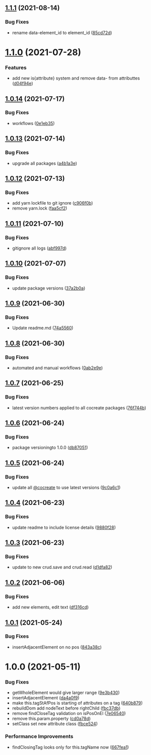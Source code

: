 ## [1.1.1](https://github.com/CoCreate-app/CoCreate-domText/compare/v1.1.0...v1.1.1) (2021-08-14)


### Bug Fixes

* rename data-element_id to element_id ([85cd72d](https://github.com/CoCreate-app/CoCreate-domText/commit/85cd72dfd19ce810f9c79750a015efc71fdd95eb))

# [1.1.0](https://github.com/CoCreate-app/CoCreate-domText/compare/v1.0.14...v1.1.0) (2021-07-28)


### Features

* add new is{attribute} system and remove data- from attributtes ([d04f94e](https://github.com/CoCreate-app/CoCreate-domText/commit/d04f94ec164556ad762deec267336dc5ed4cde36))

## [1.0.14](https://github.com/CoCreate-app/CoCreate-domText/compare/v1.0.13...v1.0.14) (2021-07-17)


### Bug Fixes

* workflows ([0e1eb35](https://github.com/CoCreate-app/CoCreate-domText/commit/0e1eb358650940c391bf15acae972713ee4f3388))

## [1.0.13](https://github.com/CoCreate-app/CoCreate-domText/compare/v1.0.12...v1.0.13) (2021-07-14)


### Bug Fixes

* upgrade all packages ([a4b1a3e](https://github.com/CoCreate-app/CoCreate-domText/commit/a4b1a3e20fab4caaa2deb14d43b16c4ba61a6cd7))

## [1.0.12](https://github.com/CoCreate-app/CoCreate-domText/compare/v1.0.11...v1.0.12) (2021-07-13)


### Bug Fixes

* add yarn lockfile to git ignore ([c906f0b](https://github.com/CoCreate-app/CoCreate-domText/commit/c906f0bb9254656948197042b8b66d2514101a38))
* remove yarn.lock ([faa5cf2](https://github.com/CoCreate-app/CoCreate-domText/commit/faa5cf25eafd5245bd951a5c22eb84c4606d1210))

## [1.0.11](https://github.com/CoCreate-app/CoCreate-domText/compare/v1.0.10...v1.0.11) (2021-07-10)


### Bug Fixes

* gitignore all logs ([abf997d](https://github.com/CoCreate-app/CoCreate-domText/commit/abf997d0006ead4bc658190128ca7fdfe9dbebb4))

## [1.0.10](https://github.com/CoCreate-app/CoCreate-domText/compare/v1.0.9...v1.0.10) (2021-07-07)


### Bug Fixes

* update package versions ([37a2b0a](https://github.com/CoCreate-app/CoCreate-domText/commit/37a2b0a614d1765af0da2bb8753f92d6afa5c8ac))

## [1.0.9](https://github.com/CoCreate-app/CoCreate-domText/compare/v1.0.8...v1.0.9) (2021-06-30)


### Bug Fixes

* Update readme.md ([74a5560](https://github.com/CoCreate-app/CoCreate-domText/commit/74a55604078700baae696ff843baea582603f8f9))

## [1.0.8](https://github.com/CoCreate-app/CoCreate-domText/compare/v1.0.7...v1.0.8) (2021-06-30)


### Bug Fixes

* automated and manual workflows ([0ab2e9e](https://github.com/CoCreate-app/CoCreate-domText/commit/0ab2e9e76a2354d0e9f312d6cbe64084d4d6272c))

## [1.0.7](https://github.com/CoCreate-app/CoCreate-domText/compare/v1.0.6...v1.0.7) (2021-06-25)


### Bug Fixes

* latest version numbers applied to all cocreate packages ([76f744b](https://github.com/CoCreate-app/CoCreate-domText/commit/76f744b854e521c98464a40e67c07a5d95389d7b))

## [1.0.6](https://github.com/CoCreate-app/CoCreate-domText/compare/v1.0.5...v1.0.6) (2021-06-24)


### Bug Fixes

* package versioningto 1.0.0 ([db87051](https://github.com/CoCreate-app/CoCreate-domText/commit/db87051b3529c4cf1488780959f282a7ee022b96))

## [1.0.5](https://github.com/CoCreate-app/CoCreate-domText/compare/v1.0.4...v1.0.5) (2021-06-24)


### Bug Fixes

* update all [@cocreate](https://github.com/cocreate) to use latest versions ([9c0a6c1](https://github.com/CoCreate-app/CoCreate-domText/commit/9c0a6c12cbc759af742a46dbcbeee77590424431))

## [1.0.4](https://github.com/CoCreate-app/CoCreate-domText/compare/v1.0.3...v1.0.4) (2021-06-23)


### Bug Fixes

* update readme to include license details ([9880f28](https://github.com/CoCreate-app/CoCreate-domText/commit/9880f289eeb12b46895d2bbc3a345da0020c5fbc))

## [1.0.3](https://github.com/CoCreate-app/CoCreate-domText/compare/v1.0.2...v1.0.3) (2021-06-23)


### Bug Fixes

* update to new crud.save and crud.read ([d1dfa82](https://github.com/CoCreate-app/CoCreate-domText/commit/d1dfa82e02e76dbaf74ad9831669785704af8b9b))

## [1.0.2](https://github.com/CoCreate-app/CoCreate-domText/compare/v1.0.1...v1.0.2) (2021-06-06)


### Bug Fixes

* add new elements, edit text ([df316cd](https://github.com/CoCreate-app/CoCreate-domText/commit/df316cd52d3f9bab1a89698f5a0026a3e4a27bb7))

## [1.0.1](https://github.com/CoCreate-app/CoCreate-domText/compare/v1.0.0...v1.0.1) (2021-05-24)


### Bug Fixes

* insertAdjacentElement on no pos ([843a38c](https://github.com/CoCreate-app/CoCreate-domText/commit/843a38cfff9fdb508abffbe5f0594710f8316628))

# 1.0.0 (2021-05-11)


### Bug Fixes

* getWholeElement would give larger range ([9e3b430](https://github.com/CoCreate-app/CoCreate-domText/commit/9e3b4305129739a31a56f7806780b69fa7866cfd))
* insertAdjacentElement ([da4a0f9](https://github.com/CoCreate-app/CoCreate-domText/commit/da4a0f90ee6db4fe9c144d2d9a477089bb57f641))
* make this.tagStAfPos is starting of attributes on a tag ([640b879](https://github.com/CoCreate-app/CoCreate-domText/commit/640b879b8e816470da96f178f82070abc7767764))
* rebuildDom add nodeText before rightChild ([fbc37db](https://github.com/CoCreate-app/CoCreate-domText/commit/fbc37db9ebf54d9f73b88f0906d2c57bd0d678e3))
* remove findCloseTag validation on isPosOnEl ([7e06540](https://github.com/CoCreate-app/CoCreate-domText/commit/7e0654004492321dd170f6aa83ac638751880455))
* remove this.param.property ([cd0a78d](https://github.com/CoCreate-app/CoCreate-domText/commit/cd0a78d6ce3420b1ded282bffca4e02d69dd8841))
* setClass set new attribute class ([fbce524](https://github.com/CoCreate-app/CoCreate-domText/commit/fbce5245db5731af1889eae42ae7d91547975a6d))


### Performance Improvements

* findClosingTag looks only for this.tagName now ([667fea1](https://github.com/CoCreate-app/CoCreate-domText/commit/667fea1b22e30aa99ff791dd75d8c0705ff90562))
